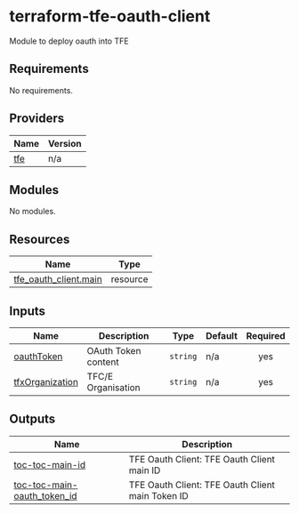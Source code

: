 # terraform-tfe-oauth-client
Module to deploy oauth into TFE

<!-- BEGIN_TF_DOCS -->
## Requirements

No requirements.

## Providers

| Name | Version |
|------|---------|
| <a name="provider_tfe"></a> [tfe](#provider\_tfe) | n/a |

## Modules

No modules.

## Resources

| Name | Type |
|------|------|
| [tfe_oauth_client.main](https://registry.terraform.io/providers/hashicorp/tfe/latest/docs/resources/oauth_client) | resource |

## Inputs

| Name | Description | Type | Default | Required |
|------|-------------|------|---------|:--------:|
| <a name="input_oauthToken"></a> [oauthToken](#input\_oauthToken) | OAuth Token content | `string` | n/a | yes |
| <a name="input_tfxOrganization"></a> [tfxOrganization](#input\_tfxOrganization) | TFC/E Organisation | `string` | n/a | yes |

## Outputs

| Name | Description |
|------|-------------|
| <a name="output_toc-toc-main-id"></a> [toc-toc-main-id](#output\_toc-toc-main-id) | TFE Oauth Client: TFE Oauth Client main ID |
| <a name="output_toc-toc-main-oauth_token_id"></a> [toc-toc-main-oauth\_token\_id](#output\_toc-toc-main-oauth\_token\_id) | TFE Oauth Client: TFE Oauth Client main Token ID |
<!-- END_TF_DOCS -->
